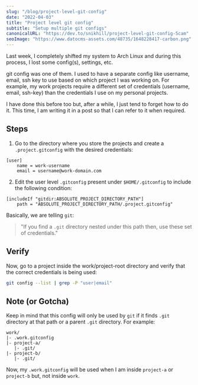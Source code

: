 ```yaml
---
slug: "/blog/project-level-git-config"
date: "2022-04-03"
title: "Project level git config"
subtitle: "Setup multiple git configs"
canonicalURL: "https://dev.to/snikhill/project-level-git-config-5cam"
seoImage: "https://www.datocms-assets.com/48735/1648228417-carbon.png"
---
```


Last week, I completely shifted my system to Arch Linux and during this process, I lost some config(s), settings, etc.

git config was one of them. I used to have a separate config like username, email, ssh key to use based on which project I was working on.
For example, my work projects require a different set of credentials (username, email, ssh-key) than the credentials I use on my personal projects.

I have done this before too but, after a while, I just tend to forget how to do it. This time, I am writing it in a post so that I can refer to it when required.

## Steps

1. Go to the directory where you store the projects and create a `.project.gitconfig` with the desired credentials:

```gitconfig
[user]
    name = work-username
    email = username@work-domain.com
```

2. Edit the user level `.gitconfig` present under `$HOME/.gitconfig` to include the following condition:

```gitconfig
[includeIf "gitdir:ABSOLUTE_PROJECT_DIRECTORY_PATH"]
	path = "ABSOLUTE_PROJECT_DIRECTORY_PATH/.project.gitconfig"
```

Basically, we are telling `git`:

> "If you find a `.git` directory nested under this path then, use these set of credentials."

## Verify

Now, go to a project inside the work/project-root directory and verify that the correct credentials is being used:

```bash
git config --list | grep -P "user|email"
```

## Note (or Gotcha)

Keep in mind that this config will only be used by `git` if it finds `.git` directory at that path or a parent `.git` directory.
For example:

```
work/
|- .work.gitconfig
|- project-a/
   |- .git/
|- project-b/
   |- .git/
```

Now, my `.work.gitconfig` will be used when I am inside `project-a` or `project-b` but, not inside `work`.
